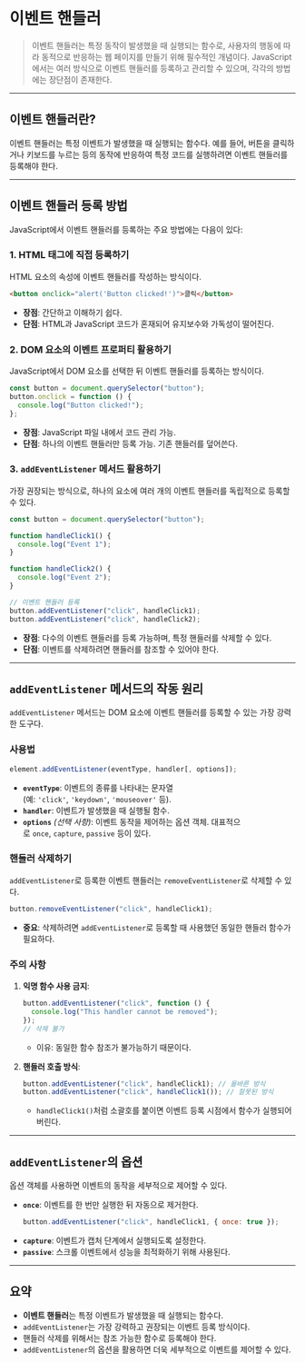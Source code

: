 # 이벤트 핸들러

> 이벤트 핸들러는 특정 동작이 발생했을 때 실행되는 함수로, 사용자의 행동에 따라 동적으로 반응하는 웹 페이지를 만들기 위해 필수적인 개념이다. JavaScript에서는 여러 방식으로 이벤트 핸들러를 등록하고 관리할 수 있으며, 각각의 방법에는 장단점이 존재한다.

---

## **이벤트 핸들러란?**

이벤트 핸들러는 특정 이벤트가 발생했을 때 실행되는 함수다. 예를 들어, 버튼을 클릭하거나 키보드를 누르는 등의 동작에 반응하여 특정 코드를 실행하려면 이벤트 핸들러를 등록해야 한다.

---

## **이벤트 핸들러 등록 방법**

JavaScript에서 이벤트 핸들러를 등록하는 주요 방법에는 다음이 있다:

### **1. HTML 태그에 직접 등록하기**

HTML 요소의 속성에 이벤트 핸들러를 작성하는 방식이다.

```html
<button onclick="alert('Button clicked!')">클릭</button>
```

- **장점**: 간단하고 이해하기 쉽다.
- **단점**: HTML과 JavaScript 코드가 혼재되어 유지보수와 가독성이 떨어진다.

### **2. DOM 요소의 이벤트 프로퍼티 활용하기**

JavaScript에서 DOM 요소를 선택한 뒤 이벤트 핸들러를 등록하는 방식이다.

```jsx
const button = document.querySelector("button");
button.onclick = function () {
  console.log("Button clicked!");
};
```

- **장점**: JavaScript 파일 내에서 코드 관리 가능.
- **단점**: 하나의 이벤트 핸들러만 등록 가능. 기존 핸들러를 덮어쓴다.

### **3. `addEventListener` 메서드 활용하기**

가장 권장되는 방식으로, 하나의 요소에 여러 개의 이벤트 핸들러를 독립적으로 등록할 수 있다.

```jsx
const button = document.querySelector("button");

function handleClick1() {
  console.log("Event 1");
}

function handleClick2() {
  console.log("Event 2");
}

// 이벤트 핸들러 등록
button.addEventListener("click", handleClick1);
button.addEventListener("click", handleClick2);
```

- **장점**: 다수의 이벤트 핸들러를 등록 가능하며, 특정 핸들러를 삭제할 수 있다.
- **단점**: 이벤트를 삭제하려면 핸들러를 참조할 수 있어야 한다.

---

## **`addEventListener` 메서드의 작동 원리**

`addEventListener` 메서드는 DOM 요소에 이벤트 핸들러를 등록할 수 있는 가장 강력한 도구다.

### **사용법**

```jsx
element.addEventListener(eventType, handler[, options]);

```

- **`eventType`**: 이벤트의 종류를 나타내는 문자열 (예: `'click'`, `'keydown'`, `'mouseover'` 등).
- **`handler`**: 이벤트가 발생했을 때 실행될 함수.
- **`options`** *(선택 사항)*: 이벤트 동작을 제어하는 옵션 객체. 대표적으로 `once`, `capture`, `passive` 등이 있다.

### **핸들러 삭제하기**

`addEventListener`로 등록한 이벤트 핸들러는 `removeEventListener`로 삭제할 수 있다.

```jsx
button.removeEventListener("click", handleClick1);
```

- **중요**: 삭제하려면 `addEventListener`로 등록할 때 사용했던 동일한 핸들러 함수가 필요하다.

### **주의 사항**

1. **익명 함수 사용 금지**:

   ```jsx
   button.addEventListener("click", function () {
     console.log("This handler cannot be removed");
   });
   // 삭제 불가
   ```

   - 이유: 동일한 함수 참조가 불가능하기 때문이다.

2. **핸들러 호출 방식**:

   ```jsx
   button.addEventListener("click", handleClick1); // 올바른 방식
   button.addEventListener("click", handleClick1()); // 잘못된 방식
   ```

   - `handleClick1()`처럼 소괄호를 붙이면 이벤트 등록 시점에서 함수가 실행되어 버린다.

---

## **`addEventListener`의 옵션**

옵션 객체를 사용하면 이벤트의 동작을 세부적으로 제어할 수 있다.

- **`once`**: 이벤트를 한 번만 실행한 뒤 자동으로 제거한다.
  ```jsx
  button.addEventListener("click", handleClick1, { once: true });
  ```
- **`capture`**: 이벤트가 캡처 단계에서 실행되도록 설정한다.
- **`passive`**: 스크롤 이벤트에서 성능을 최적화하기 위해 사용된다.

---

## 요약

- **이벤트 핸들러**는 특정 이벤트가 발생했을 때 실행되는 함수다.
- `addEventListener`는 가장 강력하고 권장되는 이벤트 등록 방식이다.
- 핸들러 삭제를 위해서는 참조 가능한 함수로 등록해야 한다.
- `addEventListener`의 옵션을 활용하면 더욱 세부적으로 이벤트를 제어할 수 있다.
